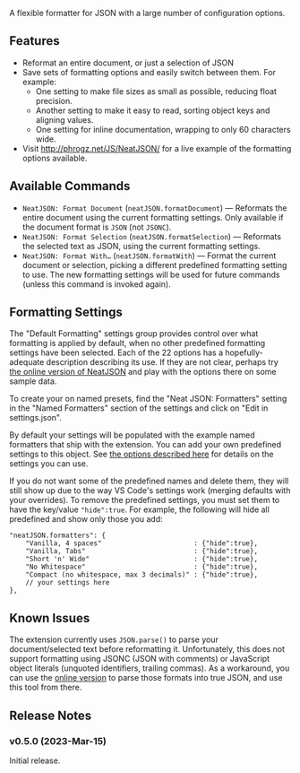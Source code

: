 A flexible formatter for JSON with a large number of configuration options.

## Features

* Reformat an entire document, or just a selection of JSON
* Save sets of formatting options and easily switch between them. For example:
  * One setting to make file sizes as small as possible, reducing float precision.
  * Another setting to make it easy to read, sorting object keys and aligning values.
  * One setting for inline documentation, wrapping to only 60 characters wide.
* Visit http://phrogz.net/JS/NeatJSON/ for a live example of the formatting
  options available.

## Available Commands

* `NeatJSON: Format Document` (`neatJSON.formatDocument`) —
  Reformats the entire document using the current formatting settings.
  Only available if the document format is `JSON` (not `JSONC`).
* `NeatJSON: Format Selection` (`neatJSON.formatSelection`) —
  Reformats the selected text as JSON, using the current formatting settings.
* `NeatJSON: Format With…` (`neatJSON.formatWith`) —
  Format the current document or selection, picking a different predefined
  formatting setting to use. The new formatting settings will be used for
  future commands (unless this command is invoked again).

## Formatting Settings

The "Default Formatting" settings group provides control over what formatting is
applied by default, when no other predefined formatting settings have been selected.
Each of the 22 options has a hopefully-adequate description describing its use.
If they are not clear, perhaps try
[the online version of NeatJSON](http://phrogz.net/JS/NeatJSON/) and play with
the options there on some sample data.

To create your on named presets, find the "Neat JSON: Formatters" setting in the
"Named Formatters" section of the settings  and click on "Edit in settings.json".

By default your settings will be populated with the example named formatters that
ship with the extension. You can add your own predefined settings to this object.
See [the options described here](https://github.com/Phrogz/NeatJSON/blob/master/README.md#options)
for details on the settings you can use.

If you do not want some of the predefined names and delete them, they will still
show up due to the way VS Code's settings work (merging defaults with your overrides).
To remove the predefined settings, you must set them to have the key/value `"hide":true`.
For example, the following will hide all predefined and show only those you add:

```jsonc
"neatJSON.formatters": {
    "Vanilla, 4 spaces"                       : {"hide":true},
    "Vanilla, Tabs"                           : {"hide":true},
    "Short 'n' Wide"                          : {"hide":true},
    "No Whitespace"                           : {"hide":true},
    "Compact (no whitespace, max 3 decimals)" : {"hide":true},
    // your settings here
},
```

## Known Issues

The extension currently uses `JSON.parse()` to parse your document/selected
text before reformatting it. Unfortunately, this does not support formatting
using JSONC (JSON with comments) or JavaScript object literals
(unquoted identifiers, trailing commas). As a workaround, you can use the 
[online version](http://phrogz.net/JS/NeatJSON/)
to parse those formats into true JSON, and use this tool from there.

## Release Notes

### v0.5.0 (2023-Mar-15)

Initial release.
